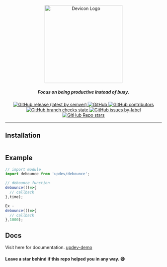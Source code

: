 <div align="center">
    <a href="https://github.com/ksalokya/updev">
        <img src="https://github.com/ksalokya/updev/blob/main/misc/logo.png" alt="Devicon Logo" height="250" />
    </a>
    <h5 align="center">
         Focus on being productive instead of busy.
    </h5>
</div>

<p align="center">
    <a href="https://github.com/ksalokya/updev/releases">
        <img alt="GitHub release (latest by semver)" src="https://img.shields.io/github/v/release/ksalokya/updev?style=social&logo=appveyor">
    </a>
    <a href="/LICENSE">
        <img alt="GitHub" src="https://img.shields.io/github/license/ksalokya/updev?style=social&logo=appveyor">
    </a>
    <a href="https://github.com/ksalokya/updev/graphs/contributors">
        <img alt="GitHub contributors" src="https://img.shields.io/github/contributors-anon/ksalokya/updev?style=social&logo=appveyor">
    </a>
    <a href="https://github.com/ksalokya/updev/actions">
        <img alt="GitHub branch checks state" src="https://img.shields.io/github/checks-status/ksalokya/updev/main?style=social&logo=appveyor">
    </a>
    <a href="https://github.com/ksalokya/updev/issues?q=is%3Aopen+is%3Aissue+label%3Arequest%3Aicon">
        <img alt="GitHub issues by-label" src="https://img.shields.io/github/issues/ksalokya/updev/request:icon?style=social&logo=appveyor">
    </a>
    <a href="https://github.com/ksalokya/updev/stargazers">
        <img alt="GitHub Repo stars" src="https://img.shields.io/github/stars/ksalokya/updev?style=social&logo=appveyor">
    </a>
</p>

<hr>

## Installation
```js

```

## Example
```js
// import module
import debounce from 'updev/debounce';

// debounce function
debounce(()=>{
  // callback
},time);

Ex - 
debounce(()=>{
  // callback
},1000);
```

## Docs
Visit here for documentation. [updev-demo](https://github.com/ksalokya/updev_demo)

#### Leave a star behind if this repo helped you in any way. 😄
